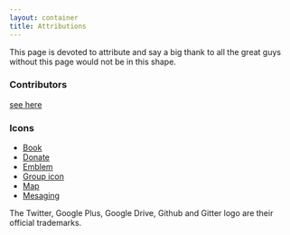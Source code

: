 ```yaml
---
layout: container
title: Attributions
---
```


This page is devoted to attribute and say a big thank to all the great guys without this page would not be in this shape.

### Contributors

[see here](/biojs_team.html)

### Icons

* [Book](http://kyo-tux.deviantart.com/art/Aeon-79923737)
* [Donate](http://ivancoyier.deviantart.com/)
* [Emblem](http://schollidesign.deviantart.com/art/Human-O2-Iconset-105344123)
* [Group icon](https://github.com/stephenhutchings/typicons.font)
* [Map](http://anthonypiraino.com/)
* [Mesaging](http://www.everaldo.com/#twitter)

The Twitter, Google Plus, Google Drive, Github and Gitter logo are their official trademarks.
